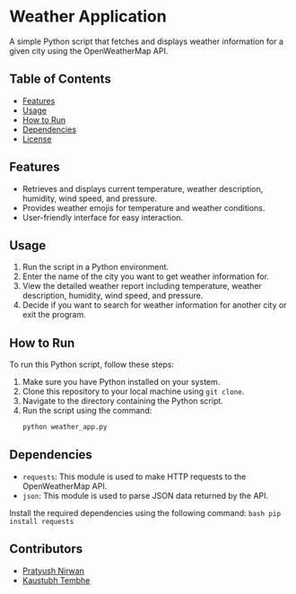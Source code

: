 # Weather Application

A simple Python script that fetches and displays weather information for a given city using the OpenWeatherMap API.

## Table of Contents
- [Features](#features)
- [Usage](#usage)
- [How to Run](#how-to-run)
- [Dependencies](#dependencies)
- [License](#license)

## Features
- Retrieves and displays current temperature, weather description, humidity, wind speed, and pressure.
- Provides weather emojis for temperature and weather conditions.
- User-friendly interface for easy interaction.

## Usage
1. Run the script in a Python environment.
2. Enter the name of the city you want to get weather information for.
3. View the detailed weather report including temperature, weather description, humidity, wind speed, and pressure.
4. Decide if you want to search for weather information for another city or exit the program.

## How to Run
To run this Python script, follow these steps:

1. Make sure you have Python installed on your system.
2. Clone this repository to your local machine using `git clone`.
3. Navigate to the directory containing the Python script.
4. Run the script using the command:
    ```bash
    python weather_app.py
    ```
## Dependencies
- `requests`: This module is used to make HTTP requests to the OpenWeatherMap API.
- `json`: This module is used to parse JSON data returned by the API.

Install the required dependencies using the following command:
    ```bash
    pip install requests
    ```
## Contributors
- [Pratyush Nirwan](https://github.com/pratyush-nirwan)
- [Kaustubh Tembhe](https://github.com/kasutubh-tembhe)
        
